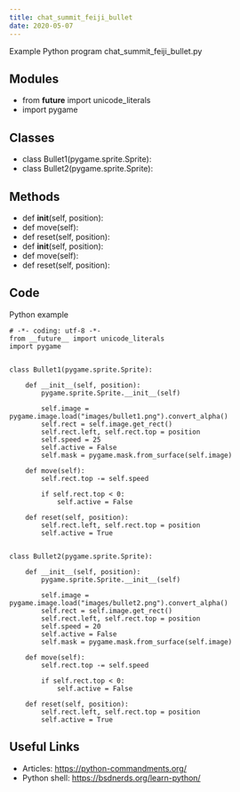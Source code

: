```yaml
---
title: chat_summit_feiji_bullet
date: 2020-05-07
---
```

Example Python program chat_summit_feiji_bullet.py

## Modules

* from __future__ import unicode_literals
* import pygame

## Classes

* class Bullet1(pygame.sprite.Sprite):
* class Bullet2(pygame.sprite.Sprite):

## Methods

* def __init__(self, position):
* def move(self):
* def reset(self, position):
* def __init__(self, position):
* def move(self):
* def reset(self, position):

## Code

Python example

    # -*- coding: utf-8 -*-
    from __future__ import unicode_literals
    import pygame
    
    
    class Bullet1(pygame.sprite.Sprite):
    
        def __init__(self, position):
            pygame.sprite.Sprite.__init__(self)
    
            self.image = pygame.image.load("images/bullet1.png").convert_alpha()
            self.rect = self.image.get_rect()
            self.rect.left, self.rect.top = position
            self.speed = 25
            self.active = False
            self.mask = pygame.mask.from_surface(self.image)
    
        def move(self):
            self.rect.top -= self.speed
    
            if self.rect.top < 0:
                self.active = False
    
        def reset(self, position):
            self.rect.left, self.rect.top = position
            self.active = True
    
    
    class Bullet2(pygame.sprite.Sprite):
    
        def __init__(self, position):
            pygame.sprite.Sprite.__init__(self)
    
            self.image = pygame.image.load("images/bullet2.png").convert_alpha()
            self.rect = self.image.get_rect()
            self.rect.left, self.rect.top = position
            self.speed = 20
            self.active = False
            self.mask = pygame.mask.from_surface(self.image)
    
        def move(self):
            self.rect.top -= self.speed
    
            if self.rect.top < 0:
                self.active = False
    
        def reset(self, position):
            self.rect.left, self.rect.top = position
            self.active = True
    

## Useful Links

- Articles: https://python-commandments.org/
- Python shell: https://bsdnerds.org/learn-python/
